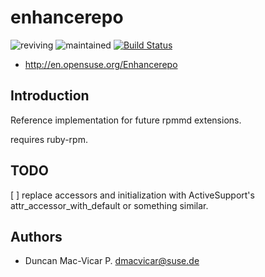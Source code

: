 
# enhancerepo

![reviving](https://img.shields.io/badge/stability-reviving-yellow.svg)
![maintained](https://img.shields.io/maintenance/yes/2017.svg)
[![Build Status](https://travis-ci.org/openSUSE/enhancerepo.svg?branch=master)](https://travis-ci.org/openSUSE/enhancerepo)

* http://en.opensuse.org/Enhancerepo

## Introduction

Reference implementation for future rpmmd extensions.

requires ruby-rpm.

## TODO

 [ ] replace accessors and initialization with ActiveSupport's
     attr_accessor_with_default or something similar.


## Authors

* Duncan Mac-Vicar P. <dmacvicar@suse.de>


